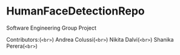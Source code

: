 # HumanFaceDetectionRepo

Software Engineering Group Project

Contributors:(`<br>`)
Andrea Colussi(`<br>`)
Nikita Dalvi(`<br>`)
Shanika Perera(`<br>`)

